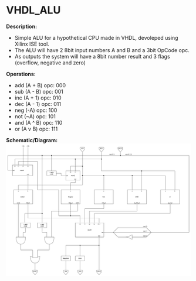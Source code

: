 # VHDL_ALU

**Description:**
  - Simple ALU for a hypothetical CPU made in VHDL, devoleped using Xilinx ISE tool.
  - The ALU will have 2 8bit input numbers A and B and a 3bit OpCode opc.
  - As outputs the system will have a 8bit number result and 3 flags (overflow, negative and zero)

**Operations:**
  - add (A + B) opc: 000
  - sub (A - B) opc: 001
  - inc (A + 1) opc: 010
  - dec (A - 1) opc: 011
  - neg (-A)    opc: 100
  - not (~A)    opc: 101
  - and (A ^ B) opc: 110
  - or (A v B)  opc: 111

**Schematic/Diagram:**
  ![alt text](https://github.com/dma-neves/VHDL_ALU/blob/main/alu_diag.png)
